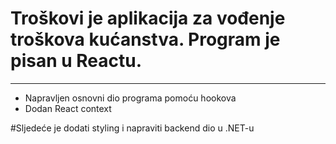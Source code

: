 # Troškovi je aplikacija za vođenje troškova kućanstva. Program je pisan u Reactu.
---
- Napravljen osnovni dio programa pomoću hookova
- Dodan React context

#Sljedeće je dodati styling i napraviti backend dio u .NET-u

